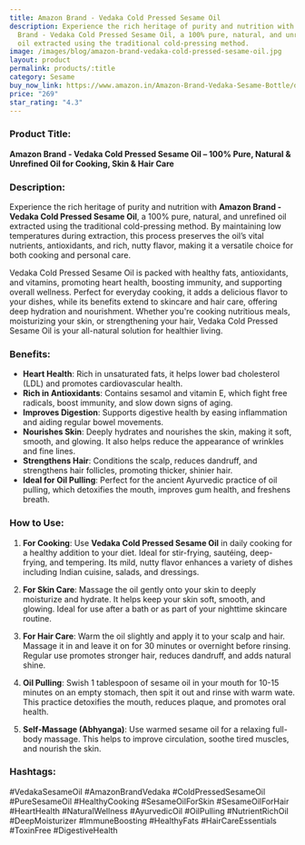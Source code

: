 ```yaml
---
title: Amazon Brand - Vedaka Cold Pressed Sesame Oil
description: Experience the rich heritage of purity and nutrition with Amazon
  Brand - Vedaka Cold Pressed Sesame Oil, a 100% pure, natural, and unrefined
  oil extracted using the traditional cold-pressing method.
image: /images/blog/amazon-brand-vedaka-cold-pressed-sesame-oil.jpg
layout: product
permalink: products/:title
category: Sesame
buy_now_link: https://www.amazon.in/Amazon-Brand-Vedaka-Sesame-Bottle/dp/B0842H474P/ref=sr_1_15?crid=A4KOR1T28SZX&tag=ayushmonk-21
price: "269"
star_rating: "4.3"
---
```

### Product Title:
**Amazon Brand - Vedaka Cold Pressed Sesame Oil – 100% Pure, Natural & Unrefined Oil for Cooking, Skin & Hair Care**

### Description:
Experience the rich heritage of purity and nutrition with **Amazon Brand - Vedaka Cold Pressed Sesame Oil**, a 100% pure, natural, and unrefined oil extracted using the traditional cold-pressing method. By maintaining low temperatures during extraction, this process preserves the oil’s vital nutrients, antioxidants, and rich, nutty flavor, making it a versatile choice for both cooking and personal care.

Vedaka Cold Pressed Sesame Oil is packed with healthy fats, antioxidants, and vitamins, promoting heart health, boosting immunity, and supporting overall wellness. Perfect for everyday cooking, it adds a delicious flavor to your dishes, while its benefits extend to skincare and hair care, offering deep hydration and nourishment. Whether you're cooking nutritious meals, moisturizing your skin, or strengthening your hair, Vedaka Cold Pressed Sesame Oil is your all-natural solution for healthier living.

### Benefits:
- **Heart Health**: Rich in unsaturated fats, it helps lower bad cholesterol (LDL) and promotes cardiovascular health.
- **Rich in Antioxidants**: Contains sesamol and vitamin E, which fight free radicals, boost immunity, and slow down signs of aging.
- **Improves Digestion**: Supports digestive health by easing inflammation and aiding regular bowel movements.
- **Nourishes Skin**: Deeply hydrates and nourishes the skin, making it soft, smooth, and glowing. It also helps reduce the appearance of wrinkles and fine lines.
- **Strengthens Hair**: Conditions the scalp, reduces dandruff, and strengthens hair follicles, promoting thicker, shinier hair.
- **Ideal for Oil Pulling**: Perfect for the ancient Ayurvedic practice of oil pulling, which detoxifies the mouth, improves gum health, and freshens breath.

### How to Use:
1. **For Cooking**: Use **Vedaka Cold Pressed Sesame Oil** in daily cooking for a healthy addition to your diet. Ideal for stir-frying, sautéing, deep-frying, and tempering. Its mild, nutty flavor enhances a variety of dishes including Indian cuisine, salads, and dressings.

2. **For Skin Care**: Massage the oil gently onto your skin to deeply moisturize and hydrate. It helps keep your skin soft, smooth, and glowing. Ideal for use after a bath or as part of your nighttime skincare routine.

3. **For Hair Care**: Warm the oil slightly and apply it to your scalp and hair. Massage it in and leave it on for 30 minutes or overnight before rinsing. Regular use promotes stronger hair, reduces dandruff, and adds natural shine.

4. **Oil Pulling**: Swish 1 tablespoon of sesame oil in your mouth for 10-15 minutes on an empty stomach, then spit it out and rinse with warm wate. This practice detoxifies the mouth, reduces plaque, and promotes oral health.

5. **Self-Massage (Abhyanga)**: Use warmed sesame oil for a relaxing full-body massage. This helps to improve circulation, soothe tired muscles, and nourish the skin.

### Hashtags:
#VedakaSesameOil #AmazonBrandVedaka #ColdPressedSesameOil #PureSesameOil #HealthyCooking #SesameOilForSkin #SesameOilForHair #HeartHealth #NaturalWellness #AyurvedicOil #OilPulling #NutrientRichOil #DeepMoisturizer #ImmuneBoosting #HealthyFats #HairCareEssentials #ToxinFree #DigestiveHealth
